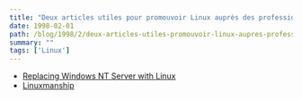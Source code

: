 ```yaml
---
title: "Deux articles utiles pour promouvoir Linux auprès des professionnels"
date: 1998-02-01
path: /blog/1998/2/deux-articles-utiles-promouvoir-linux-aupres-professionnels
summary: ""
tags: ['Linux']
---
```


<UL>

<LI><A HREF="http://citv.unl.edu/linux/LinuxPresentation.html">Replacing Windows NT Server with Linux</A>

<LI><A HREF="http://electriclichen.com/people/dmarti/linuxmanship.html">Linuxmanship</A>

</UL>


